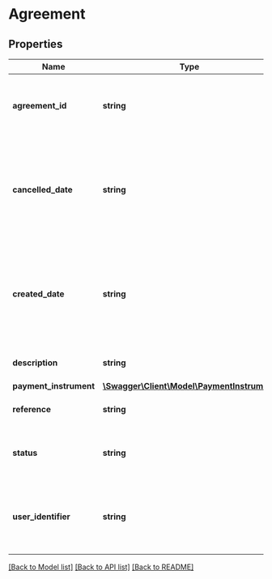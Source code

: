 # Agreement

## Properties
Name | Type | Description | Notes
------------ | ------------- | ------------- | -------------
**agreement_id** | **string** | The unique ID GOV.UK Pay automatically associated with this agreement when you created it. | [optional] 
**cancelled_date** | **string** | The date and time this agreement was cancelled. This value uses Coordinated Universal Time (UTC) and ISO 8601 format – &#x60;YYYY-MM-DDThh:mm:ss.sssZ&#x60;. | [optional] 
**created_date** | **string** | The date and time you created this agreement. This value uses Coordinated Universal Time (UTC) and ISO 8601 format – &#x60;YYYY-MM-DDThh:mm:ss.sssZ&#x60;. | [optional] 
**description** | **string** | The description you sent when creating this agreement. | [optional] 
**payment_instrument** | [**\Swagger\Client\Model\PaymentInstrument**](PaymentInstrument.md) |  | [optional] 
**reference** | **string** | The reference you sent when creating this agreement. | [optional] 
**status** | **string** | The status of this agreement. You can [read more about the meanings of each agreement status.](https://docs.payments.service.gov.uk/recurring_payments/#understanding-agreement-status) | [optional] 
**user_identifier** | **string** | The identifier you sent when creating this agreement. &#x60;user_identifier&#x60; helps you identify users in your records. | [optional] 

[[Back to Model list]](../../README.md#documentation-for-models) [[Back to API list]](../../README.md#documentation-for-api-endpoints) [[Back to README]](../../README.md)

